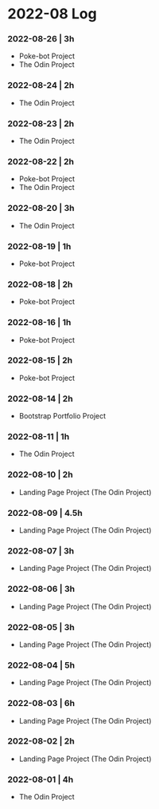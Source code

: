 # 2022-08 Log

### 2022-08-26 | 3h
- Poke-bot Project
- The Odin Project

### 2022-08-24 | 2h
- The Odin Project

### 2022-08-23 | 2h
- The Odin Project

### 2022-08-22 | 2h
- Poke-bot Project
- The Odin Project

### 2022-08-20 | 3h
- The Odin Project

### 2022-08-19 | 1h
- Poke-bot Project

### 2022-08-18 | 2h
- Poke-bot Project

### 2022-08-16 | 1h
- Poke-bot Project

### 2022-08-15 | 2h
- Poke-bot Project

### 2022-08-14 | 2h
- Bootstrap Portfolio Project

### 2022-08-11 | 1h
- The Odin Project

### 2022-08-10 | 2h
- Landing Page Project (The Odin Project)

### 2022-08-09 | 4.5h
- Landing Page Project (The Odin Project)

### 2022-08-07 | 3h
- Landing Page Project (The Odin Project)

### 2022-08-06 | 3h
- Landing Page Project (The Odin Project)

### 2022-08-05 | 3h
- Landing Page Project (The Odin Project)

### 2022-08-04 | 5h
- Landing Page Project (The Odin Project)

### 2022-08-03 | 6h
- Landing Page Project (The Odin Project)

### 2022-08-02 | 2h
- Landing Page Project (The Odin Project)

### 2022-08-01 | 4h
- The Odin Project
